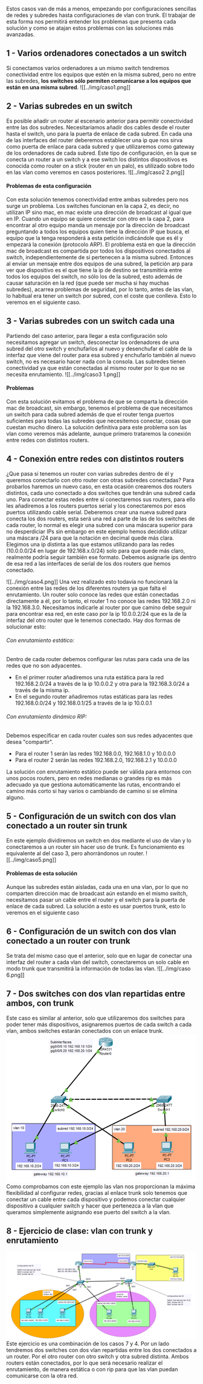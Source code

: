 Estos casos van de más a menos, empezando por configuraciones sencillas de redes y subredes hasta configuraciones de vlan con trunk. El trabajar de esta forma nos permitirá entender los problemas que presenta cada solución y como se atajan estos problemas con las soluciones más avanzadas.
## 1 - Varios ordenadores conectados a un switch
Si conectamos varios ordenadores a un mismo switch tendremos conectividad entre los equipos que estén en la misma subred, pero no entre las subredes, **los switches sólo permiten comunicarse a los equipos que están en una misma subred**. 
![[../img/caso1.png]]

## 2 - Varias subredes en un switch
Es posible añadir un router al escenario anterior para permitir conectividad entre las dos subredes. Necesitaríamos añadir dos cables desde el router hasta el switch, uno para la puerta de enlace de cada subred. En cada una de las interfaces del router deberemos establecer una ip que nos sirva como puerta de enlace para cada subred y que utilizaremos como gateway de los ordenadores de cada subred.
Este tipo de configuración, en la que se conecta un router a un switch y a ese switch los distintos dispositivos es conocida como router on a stick (router en un palo), es utilizado sobre todo en las vlan como veremos en casos posteriores.
![[../img/caso2 2.png]]
#### Problemas de esta configuración
Con esta solución tenemos conectividad entre ambas subredes pero nos surge un problema. 
Los switches funcionan en la capa 2, es decir, no utilizan IP sino mac, en mac existe una dirección de broadcast al igual que en IP. 
Cuando un equipo se quiere conectar con otro en la capa 2, para encontrar al otro equipo manda un mensaje por la dirección de broadcast preguntando a todos los equipos quien tiene la dirección IP que busca, el equipo que la tenga responderá a esta petición indicándole que es él y empezará la conexión (protocolo ARP).
El problema está en que la dirección mac de broadcast es compartida por todos los dispositivos conectados al switch, independientemente de si pertenecen a la misma subred.
Entonces al enviar un mensaje entre dos equipos de una subred, la petición arp para ver que dispositivo es el que tiene la ip de destino se transmitiría entre todos los equipos del switch, no sólo los de la subred, esto además de causar saturación en la red (que puede ser mucha si hay muchas subredes), acarrea problemas de seguridad, por lo tanto, antes de las vlan, lo habitual era tener un switch por subred, con el coste que conlleva. Esto lo veremos en el siguiente caso.
## 3 - Varias subredes con un switch cada una
Partiendo del caso anterior, para llegar a esta configuración solo necesitamos agregar un switch, desconectar los ordenadores de una subred del otro switch y enchufarlos al nuevo y desenchufar el cable de la interfaz que viene del router para esa subred y enchufarlo también al nuevo switch, no es necesario hacer nada con la consola.
Las subredes tienen conectividad ya que están conectadas al mismo router por lo que no se necesita enrutamiento.
![[../img/caso3 1.png]]
#### Problemas
Con esta solución evitamos el problema de que se comparta la dirección mac de broadcast, sin embargo, tenemos el problema de que necesitamos un switch para cada subred además de que el router tenga puertos suficientes para todas las subredes que necesitemos conectar, cosas que cuestan mucho dinero.
La solución definitiva para este problema son las vlan como veremos más adelante, aunque primero trataremos la conexión entre redes con distintos routers.
## 4 - Conexión entre redes con distintos routers
¿Que pasa si tenemos un router con varias subredes dentro de él y queremos conectarlo con otro router con otras subredes conectadas?
Para probarlos haremos un nuevo caso, en esta ocasión crearemos dos routers distintos, cada uno conectado a dos switches que tendrán una subred cada uno.
Para conectar estas redes entre sí conectaremos sus routers, para ello les añadiremos a los routers puertos serial y los conectaremos por esos puertos utilizando cable serial.
Deberemos crear una nueva subred para conecta los dos routers, esta será una red a parte de las de los switches de cada router, lo normal es elegir una subred con una máscara superior para no desperdiciar IPs sin embargo en este ejemplo hemos decidido utilizar una máscara /24 para que la notación en decimal quede más clara. Elegimos una ip distinta a las que estamos utilizando para las redes (10.0.0.0/24 en lugar de 192.168.x.0/24) solo para que quede más claro, realmente podría seguir también ese formato.
Debemos asignarle ips dentro de esa red a las interfaces de serial de los dos routers que hemos conectado.

![[../img/caso4.png]]
Una vez realizado esto todavía no funcionará la conexión entre las redes de los diferentes routers ya que falta el enrutamiento. Un router solo conoce las redes que están conectadas directamente a él, por lo tanto, el router 1 no conoce las redes 192.168.2.0 ni la 192.168.3.0. Necesitamos indicarle al router por que camino debe seguir para encontrar esa red, en este caso por la ip 10.0.0.2/24 que es la de la interfaz del otro router que le tenemos conectado.
Hay dos formas de solucionar esto:
###### Con enrutamiento estático:
Dentro de cada router debemos configurar las rutas para cada una de las redes que no son adyacentes.
- En el primer router añadiremos una ruta estática para la red 192.168.2.0/24 a través de la ip 10.0.0.2 y otra para la 192.168.3.0/24 a través de la misma ip.
- En el segundo router añadiremos rutas estáticas para las redes 192.168.0.0/24 y 192.168.0.1/25 a través de la ip 10.0.0.1
###### Con enrutamiento dinámico RIP:
Debemos especificar en cada router cuales son sus redes adyacentes que desea "compartir". 
- Para el router 1 serán las redes 192.168.0.0, 192.168.1.0 y 10.0.0.0
- Para el router 2 serán las redes 192.168.2.0, 192.168.2.1 y 10.0.0.0

La solución con enrutamiento estático puede ser válida para entornos con unos pocos routers, pero en redes medianas o grandes rip es más adecuado ya que gestiona automáticamente las rutas, encontrando el camino más corto si hay varios o cambiando de camino si se elimina alguno.

## 5 - Configuración de un switch con dos vlan conectado a un router sin trunk
En este ejemplo dividiremos un switch en dos mediante el uso de vlan y lo conectaremos a un router sin hacer uso de trunk. Es funcionamiento es equivalente al del caso 3, pero ahorrándonos un router.
![[../img/caso5.png]]
#### Problemas de esta solución
Aunque las subredes están aisladas, cada una en una vlan, por lo que no comparten dirección mac de broadcast aún estando en el mismo switch, necesitamos pasar un cable entre el router y el switch para la puerta de enlace de cada subred.
La solución a esto es usar puertos trunk, esto lo veremos en el siguiente caso

## 6 - Configuración de un switch con dos vlan conectado a un router con trunk
Se trata del mismo caso que el anterior, solo que en lugar de conectar una interfaz del router a cada vlan del switch, conectaremos un solo cable en modo trunk que transmitirá la información de todas las vlan.
![[../img/caso 6.png]]

## 7 - Dos switches con dos vlan repartidas entre ambos, con trunk
Este caso es similar al anterior, solo que utilizaremos dos switches para poder tener más dispositivos, asignaremos puertos de cada switch a cada vlan, ambos switches estarán conectados con un enlace trunk.
![](../img/caso7.png)
Como comprobamos con este ejemplo las vlan nos proporcionan la máxima flexibilidad al configurar redes, gracias al enlace trunk solo tenemos que conectar un cable entre cada dispositivo y podemos conectar cualquier dispositivo a cualquier switch y hacer que pertenezca a la vlan que queramos simplemente asignando ese puerto del switch a la vlan.

## 8 - Ejercicio de clase: vlan con trunk y enrutamiento

![](../img/caso8.png)
Este ejercicio es una combinación de los casos 7 y 4. Por un lado tendremos dos switches con dos vlan repartidas entre los dos conectados a un router. Por el otro router con otro switch y otra subred distinta. Ambos routers están conectados, por lo que será necesario realizar el enrutamiento, de manera estática o con rip para que las vlan puedan comunicarse con la otra red.